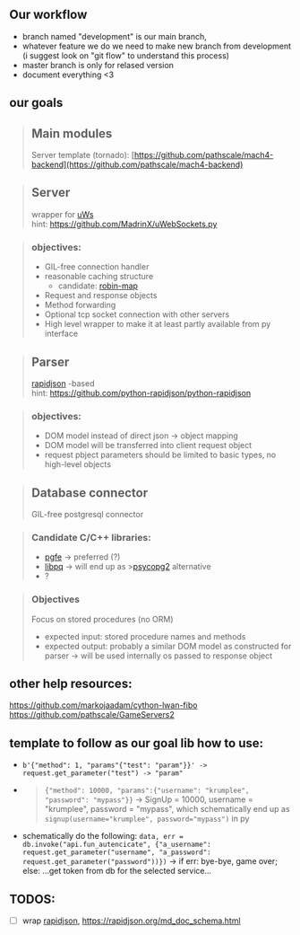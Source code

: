 ## Our workflow
- branch named "development" is our main branch, 
- whatever feature we do we need to make new branch from development (i suggest look on "git flow" to understand this process)
- master branch is only for relased version
- document everything <3

## our goals
>## Main modules
>
>Server template (tornado): 
>[https://github.com/pathscale/mach4-backend](https://github.com/pathscale/mach4-backend) 


>## Server
>
> wrapper for [uWs](https://github.com/uNetworking/uWebSockets)<br>
> hint: [https://github.com/MadrinX/uWebSockets.py ](https://github.com/MadrinX/uWebSockets.py )

>### objectives:
> - GIL-free connection handler
> - reasonable caching structure
> 	- candidate: [robin-map](https://github.com/Tessil/robin-map) 
> - Request and response objects
> - Method forwarding
> - Optional tcp socket connection with other servers
> - High level wrapper to make it at least partly available from py interface


>## Parser
>[rapidjson](https://rapidjson.org/) -based<br>
>hint: [https://github.com/python-rapidjson/python-rapidjson ](https://github.com/python-rapidjson/python-rapidjson ) 

>### objectives:
> - DOM model instead of direct json -> object mapping
> - DOM model will be transferred into client request object
> - request pbject parameters should be limited to basic types, no high-level objects

>## Database connector
>GIL-free postgresql connector

>### Candidate C/C++ libraries:
>- [pgfe](https://github.com/dmitigr/pgfe/tree/master/lib/dmitigr) -> preferred (?)
>- [libpq](https://www.postgresql.org/docs/12/libpq.html)  -> will end up as >[psycopg2](https://github.com/psycopg/psycopg2) alternative
>- ?

>### Objectives
>Focus on stored procedures (no ORM)
>- expected input: stored procedure names and methods
>- expected output: probably a similar DOM model as constructed for parser -> will be used internally os passed to response object

## other help resources:
https://github.com/markojaadam/cython-lwan-fibo
https://github.com/pathscale/GameServers2

## template to follow as our goal lib how to use:
- ```b'{"method": 1, "params"{"test": "param"}}' -> request.get_parameter("test") -> "param"```
- >```{"method": 10000, "params":{"username": "krumplee", "password": "mypass"}}``` -> SignUp = 10000, username = "krumplee", password = "mypass", 
which schematically end up as ```signup(username="krumplee", password="mypass")``` in py
- schematically do the following: ```data, err = db.invoke("api.fun_autencicate", {"a_username": request.get_parameter("username", "a_password": request.get_parameter("password"))})``` -> if err: bye-bye, game over; else: ...get token from db for the selected service...

## TODOS:
- [ ] wrap [rapidjson](https://rapidjson.org/), https://rapidjson.org/md_doc_schema.html